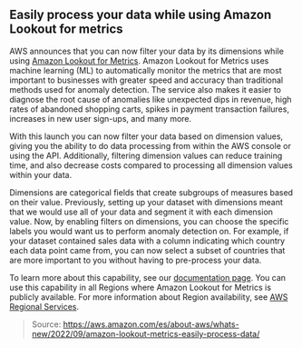 ## Easily process your data while using Amazon Lookout for metrics

AWS announces that you can now filter your data by its dimensions while using [Amazon Lookout for Metrics](https://aws.amazon.com/lookout-for-metrics/). Amazon Lookout for Metrics uses machine learning (ML) to automatically monitor the metrics that are most important to businesses with greater speed and accuracy than traditional methods used for anomaly detection. The service also makes it easier to diagnose the root cause of anomalies like unexpected dips in revenue, high rates of abandoned shopping carts, spikes in payment transaction failures, increases in new user sign-ups, and many more.

With this launch you can now filter your data based on dimension values, giving you the ability to do data processing from within the AWS console or using the API. Additionally, filtering dimension values can reduce training time, and also decrease costs compared to processing all dimension values within your data.

Dimensions are categorical fields that create subgroups of measures based on their value. Previously, setting up your dataset with dimensions meant that we would use all of your data and segment it with each dimension value. Now, by enabling filters on dimensions, you can choose the specific labels you would want us to perform anomaly detection on. For example, if your dataset contained sales data with a column indicating which country each data point came from, you can now select a subset of countries that are more important to you without having to pre-process your data.

To learn more about this capability, see our [documentation page](https://docs.aws.amazon.com/lookoutmetrics/latest/dev/detectors-filters.html). You can use this capability in all Regions where Amazon Lookout for Metrics is publicly available. For more information about Region availability, see [AWS Regional Services](https://aws.amazon.com/about-aws/global-infrastructure/regional-product-services/).

> Source: https://aws.amazon.com/es/about-aws/whats-new/2022/09/amazon-lookout-metrics-easily-process-data/